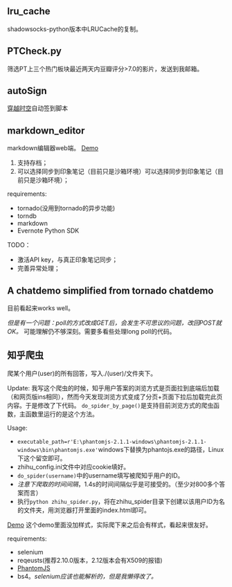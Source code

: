 
## lru_cache
shadowsocks-python版本中LRUCache的复制。

## PTCheck.py
筛选PT上三个热门板块最近两天内豆瓣评分>7.0的影片，发送到我邮箱。

## autoSign
[穿越时空](http://www.go-out.cc)自动签到脚本

## markdown_editor
markdown编辑器web端。 [Demo](http://59.110.139.171:9876/)

1. 支持存档；
2. 可以选择同步到印象笔记（目前只是沙箱环境）可以选择同步到印象笔记（目前只是沙箱环境）；

requirements:
- tornado(没用到tornado的异步功能)
- torndb
- markdown
- Evernote Python SDK

TODO：
- 激活API key，与真正印象笔记同步；
- 完善异常处理；

## A chatdemo simplified from tornado chatdemo
目前看起来works well。

*但是有一个问题：poll的方式改成GET后，会发生不可思议的问题，改回POST就OK。* 可能理解仍不够深刻。需要多看些处理long poll的代码。

## 知乎爬虫
爬某个用户(user)的所有回答，写入./(user)/文件夹下。

Update:
我写这个爬虫的时候，知乎用户答案的浏览方式是页面拉到底端后加载（和网页版ins相同），然而今天发现浏览方式变成了分页+页面下拉后加载完此页内容。于是修改了下代码。
`do_spider_by_page()`是支持目前浏览方式的爬虫函数，主函数里运行的是这个方法。

Usage:
- `executable_path=r'E:\phantomjs-2.1.1-windows\phantomjs-2.1.1-windows\bin\phantomjs.exe'`windows下替换为phantojs.exe的路径，Linux下这个留空即可。
- zhihu_config.ini文件中对应cookie填好。
- `do_spider(username)`中的username填写被爬知乎用户的ID。
- *注意下爬取的时间间隔*，1.4s的时间间隔似乎是可接受的。（至少对800多个答案而言）
- 执行`python zhihu_spider.py`，将在zhihu_spider目录下创建以该用户ID为名的文件夹，用浏览器打开里面的index.html即可。

[Demo](http://138.68.18.245:9888/spiderdemo)
这个demo里面没加样式，实际爬下来之后会有样式，看起来很友好。

requirements:
- selenium
- reqeusts(推荐2.10.0版本，2.12版本会有X509的报错)
- [PhantomJS](http://phantomjs.org/)
- bs4。*selenium应该也能解析的，但是我懒得改了。*

